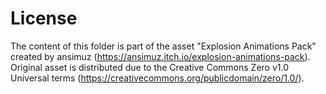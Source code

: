 ﻿# License

The content of this folder is part of the asset "Explosion Animations Pack" 
created by ansimuz (https://ansimuz.itch.io/explosion-animations-pack).
Original asset is distributed due to the Creative Commons Zero v1.0 Universal terms
(https://creativecommons.org/publicdomain/zero/1.0/).
